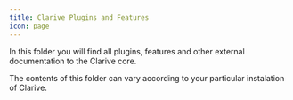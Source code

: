 ```yaml
---
title: Clarive Plugins and Features
icon: page
---
```


In this folder you will find all plugins, features
and other external documentation to the Clarive core.

The contents of this folder can vary according to
your particular instalation of Clarive.
